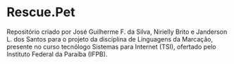 # Rescue.Pet 
Repositório criado por José Guilherme F. da Silva, Nirielly Brito e Janderson L. dos Santos para o projeto da disciplina de Linguagens da Marcação, presente no curso tecnólogo Sistemas para Internet (TSI), ofertado pelo Instituto Federal da Paraíba (IFPB). 


